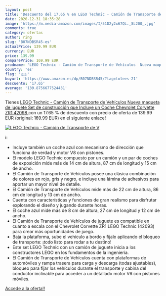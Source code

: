 ```yaml
---
layout: post
title: 'Descuento del 17.65 % en LEGO Technic - Camión de Transporte de V'
date: 2020-12-31 18:35:28
image: 'https://m.media-amazon.com/images/I/51D2y2x67QL._SL200_.jpg'
comments: true
category: ofertas
author: ring
slug: 'B07NDBSR45-es'
actualPrice: 139.99 EUR
currency: EUR
price: 139.99
comparePrice: 169.99 EUR
prodname: 'LEGO Technic - Camión de Transporte de Vehículos  Nueva maqueta de juguete  Set de construcción que Incluye un Coche Chevrolet Corvette ZR1  42098 '
country: 'es'
flag: '🇪🇸'
buyurl: 'https://www.amazon.es/dp/B07NDBSR45/?tag=tolees-21'
descuento: '17.65'
average: '139.8756677524431'
---
```


Tienes [LEGO Technic - Camión de Transporte de Vehículos  Nueva maqueta de juguete  Set de construcción que Incluye un Coche Chevrolet Corvette ZR1  42098 ](https://www.amazon.es/dp/B07NDBSR45/?tag=tolees-21) con un 17.65 % de descuento con precio de oferta de 139.99 EUR (original: 169.99 EUR) en el siguiente enlace!

[![LEGO Technic - Camión de Transporte de V](https://m.media-amazon.com/images/I/51D2y2x67QL._SL200_.jpg)](https://www.amazon.es/dp/B07NDBSR45/?tag=tolees-21)

ℹ️:

- Incluye también un coche azul con mecanismo de dirección que funciona de verdad y motor V8 con pistones.
- El modelo LEGO Technic compuesto por un camión y un par de coches de exposición mide más de 14 cm de altura, 87 cm de longitud y 15 cm de ancho.
- El Camión de Transporte de Vehículos posee una clásica combinación de colores en rojo, gris y negro, e incluye una lámina de adhesivos para aportar un mayor nivel de detalle.
- El Camión de Transporte de Vehículos mide más de 22 cm de altura, 86 cm de longitud y 13 cm de ancho.
- Cuenta con características y funciones de gran realismo para disfrutar explorando el diseño y jugando durante horas.
- El coche azul mide más de 8 cm de altura, 27 cm de longitud y 12 cm de ancho.
- El Camión de Transporte de Vehículos de juguete es compatible en cuanto a escala con el Chevrolet Corvette ZR1 LEGO Technic (42093) para crear más oportunidades de juego.
- Baja la plataforma, sube el vehículo a bordo y fíjalo aplicando el bloqueo de transporte: ¡todo listo para rodar a tu destino!
- Este set LEGO Technic con un camión de juguete inicia a los constructores LEGO en los fundamentos de la ingeniería.
- El Camión de Transporte de Vehículos cuenta con plataformas de automóviles y rampa trasera para carga y descarga (todas ajustables), bloqueo para fijar los vehículos durante el transporte y cabina del conductor inclinable para acceder a un detallado motor V6 con pistones móviles.

[Accede a la oferta!!](https://www.amazon.es/dp/B07NDBSR45/?tag=tolees-21)
